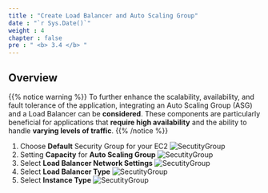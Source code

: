 ```yaml
---
title : "Create Load Balancer and Auto Scaling Group"
date : "`r Sys.Date()`"
weight : 4
chapter : false
pre : " <b> 3.4 </b> "
---
```


## Overview 

{{% notice warning %}}
To further enhance the scalability, availability, and fault tolerance of the application, integrating an Auto Scaling Group (ASG) and a Load Balancer can be **considered**. These components are particularly beneficial for applications that **require high availability** and the ability to handle **varying levels of traffic**.
{{% /notice %}}

1. Choose **Default** Security Group for your EC2
   ![SecutityGroup](/images/3-deploy-ebs-application/3.4-create-alb-asg/(1)-ec2-sg.jpg?width=60pc)
2. Setting **Capacity** for **Auto Scaling Group**
   ![SecutityGroup](/images/3-deploy-ebs-application/3.4-create-alb-asg/(2)-asg.jpg?width=60pc)
3. Select **Load Balancer Network Settings**
   ![SecutityGroup](/images/3-deploy-ebs-application/3.4-create-alb-asg/(3)-lb-networking.jpg?width=60pc)
4. Select **Load Balancer Type**
   ![SecutityGroup](/images/3-deploy-ebs-application/3.4-create-alb-asg/(4)-alb-type.jpg?width=60pc)
5. Select **Instance Type**
   ![SecutityGroup](/images/3-deploy-ebs-application/3.4-create-alb-asg/(5)-next.jpg?width=60pc)